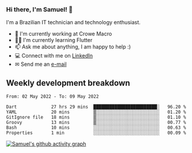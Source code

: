 ### Hi there, I'm Samuel! 👋

I'm a Brazilian IT technician and technology enthusiast.

- 🏢 I'm currently working at Crowe Macro
- 👨‍💻 I'm currently learning Flutter
- 📫 Ask me about anything, I am happy to help :)
- 💻 Connect with me on [LinkedIn](https://www.linkedin.com/in/samuel-s-marques/)
- ✉ Send me an [e-mail](mailto:samuel.s.marques@protonmail.com)

## Weekly development breakdown
<!--START_SECTION:waka-->

```text
From: 02 May 2022 - To: 09 May 2022

Dart             27 hrs 29 mins  ████████████████████████░   96.20 %
YAML             20 mins         ▒░░░░░░░░░░░░░░░░░░░░░░░░   01.20 %
GitIgnore file   18 mins         ▒░░░░░░░░░░░░░░░░░░░░░░░░   01.10 %
Groovy           13 mins         ▒░░░░░░░░░░░░░░░░░░░░░░░░   00.77 %
Bash             10 mins         ░░░░░░░░░░░░░░░░░░░░░░░░░   00.63 %
Properties       1 min           ░░░░░░░░░░░░░░░░░░░░░░░░░   00.09 %
```

<!--END_SECTION:waka-->

[![Samuel's github activity graph](https://activity-graph.herokuapp.com/graph?username=samuel-s-marques&theme=react-dark)](https://github.com/samuel-s-marques)
